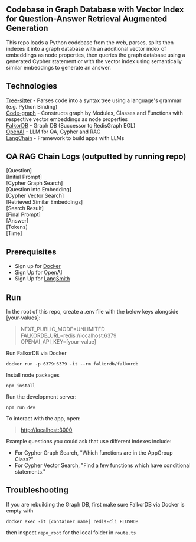 ## Codebase in Graph Database with Vector Index for Question-Answer Retrieval Augmented Generation

This repo loads a Python codebase from the web, parses, splits then indexes it into a graph database with an additional vector index of embeddings as node properties, then queries the graph database using a generated Cypher statement or with the vector index using semantically similar embeddings to generate an answer.

## Technologies

[Tree-sitter](https://tree-sitter.github.io/tree-sitter/) - Parses code into a syntax tree using a language's grammar (e.g. Python Binding)  
[Code-graph](https://github.com/FalkorDB/code-graph) - Constructs graph by Modules, Classes and Functions with respective vector embeddings as node properties  
[FalkorDB](https://www.falkordb.com/) - Graph DB (Successor to RedisGraph EOL)  
[OpenAI](https://openai.com/) - LLM for QA, Cypher and RAG  
[LangChain](https://www.langchain.com/) - Framework to build apps with LLMs  

## QA RAG Chain Logs (outputted by running repo)

[Question]  
[Initial Prompt]  
[Cypher Graph Search]  
[Question into Embedding]  
[Cypher Vector Search]  
[Retrieved Similar Embeddings]  
[Search Result]  
[Final Prompt]  
[Answer]  
[Tokens]  
[Time]  

## Prerequisites

- Sign up for [Docker](https://www.docker.com/)
- Sign Up for [OpenAI](https://platform.openai.com/docs/quickstart/account-setup) 
- Sign Up for [LangSmith](https://python.langchain.com/v0.1/docs/get_started/quickstart/#langsmith)

## Run

In the root of this repo, create a .env file with the below keys alongside [your-values]:

> NEXT_PUBLIC_MODE=UNLIMITED  
> FALKORDB_URL=redis://localhost:6379  
> OPENAI_API_KEY=[your-value]  

Run FalkorDB via Docker

```
docker run -p 6379:6379 -it --rm falkordb/falkordb
```

Install node packages

```
npm install
```

Run the development server:

```
npm run dev
```

To interact with the app, open:

> [http://localhost:3000](http://localhost:3000)

Example questions you could ask that use different indexes include:

* For Cypher Graph Search, "Which functions are in the AppGroup Class?"
* For Cypher Vector Search, "Find a few functions which have conditional statements."

## Troubleshooting

If you are rebuilding the Graph DB, first make sure FalkorDB via Docker is empty with

```
docker exec -it [container_name] redis-cli FLUSHDB
```

then inspect `repo_root` for the local folder in `route.ts`